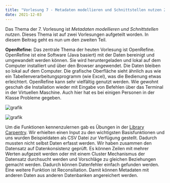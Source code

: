 ```yaml
---
title: "Vorlesung 7 - Metadaten modellieren und Schnittstellen nutzen 2/2"
date: 2021-12-03
---
```


Das Thema der 7. Vorlesung ist *Metadaten modellieren und Schnittstellen nutzen*. Dieses Thema ist auf zwei Vorlesungen aufgeteilt worden. In diesem Beitrag geht es nun um den zweiten Teil.

**OpenRefine:** Das zentrale Thema der heuten Vorlesung ist OpenRefine. OpenRefine ist eine Software (Java basiert) mit der Daten bereinigt und umgewandelt werden können. Sie wird heruntergeladen und lokal auf dem Computer installiert und über den Browser angewendet. Die Daten bleiben so lokal auf dem Computer. Die grafische Oberfläche sieht ähnlich aus wie ein Tabellenverarbeitungsprogramm (wie Excel), was die Bedienung etwas erleichtert. OpenRefine kann sehr vielfältig genutzt werden. 
Wie gewohnt geschah die Installation wieder mit Eingabe von Befehlen über das Terminal in der Virtuellen Maschine. Auch hier hat es bei einigen Personen in der Klasse Probleme gegeben.

![grafik](https://user-images.githubusercontent.com/90787818/151703276-1a7cd88a-4c8a-48d9-a583-1f0c29140973.png)

![grafik](https://user-images.githubusercontent.com/90787818/151703294-cfa8c16d-89db-41f6-a633-ec2a3087d194.png)


Um die Funktionen kennenzulernen gab es Übungen in der [Library Carpentry](https://librarycarpentry.org/lc-open-refine/). Wir erhielten einen Input zu den wichtigsten Basisfunktionen und uns wurden Beispieldaten als CSV Datei zur Verfügung gestellt. Dadurch mussten nicht selbst Daten erfasst werden. Wir haben zusammen den Datensatz auf Datenkonsistenz geprüft. Es können Zeilen mit mehrer Werten aufgezeit werden oder mit einem Cluster Mechanismus der Datensatz durchsucht werden und Vorschläge zu gleichen Beziehungen gemacht werden. Dadurch können Datenfehler einfach gefunden werden. Eine weitere Funktion ist Reconsiliation. Damit können Metadaten mit anderen Daten aus anderen Datenbanken angereichert werden. 

